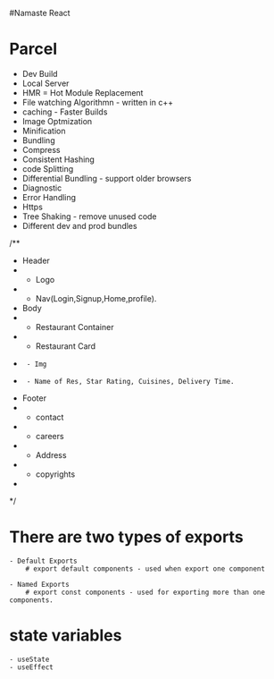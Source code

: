 #Namaste React

# Parcel
- Dev Build
- Local Server
- HMR = Hot Module Replacement
- File watching Algorithmn - written in c++
- caching - Faster Builds
- Image Optmization
- Minification
- Bundling
- Compress
- Consistent Hashing
- code Splitting
- Differential Bundling - support older browsers 
- Diagnostic
- Error Handling
- Https
- Tree Shaking - remove unused code
- Different dev and prod bundles


/**
 * Header
 *  - Logo
 *  - Nav(Login,Signup,Home,profile).
 * Body
 *  - Restaurant Container
 *  - Restaurant Card
 *      - Img
 *      - Name of Res, Star Rating, Cuisines, Delivery Time. 
 * Footer
 *  - contact
 *  - careers
 *  - Address
 *  - copyrights
 * 
 */
 
 # There are two types of exports 
    - Default Exports
        # export default components - used when export one component

    - Named Exports
        # export const components - used for exporting more than one components.

# state variables
    - useState
    - useEffect

